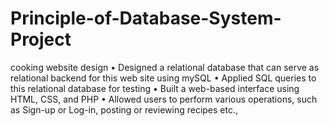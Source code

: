# Principle-of-Database-System-Project
cooking website design
•	Designed a relational database that can serve as relational backend for this web site using mySQL
•	Applied SQL queries to this relational database for testing
•	Built a web-based interface using HTML, CSS, and PHP
•	Allowed users to perform various operations, such as Sign-up or Log-in, posting or reviewing recipes etc.,
